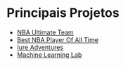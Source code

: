 # Principais Projetos
- [NBA Ultimate Team](https://github.com/MatCarvalho21/NBA_ultimate_team.py)
- [Best NBA Player Of All Time](https://github.com/MatCarvalho21/best_nba_player_of_all_time)
- [Iure Adventures](https://github.com/LuuSamp/Iure_Adventures)
- [Machine Learning Lab](https://github.com/MatCarvalho21/MachineLearningLab)
